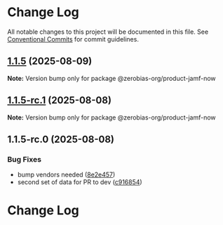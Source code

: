 # Change Log

All notable changes to this project will be documented in this file.
See [Conventional Commits](https://conventionalcommits.org) for commit guidelines.

## [1.1.5](https://github.com/zerobias-org/product/compare/@zerobias-org/product-jamf-now@1.1.5-rc.1...@zerobias-org/product-jamf-now@1.1.5) (2025-08-09)

**Note:** Version bump only for package @zerobias-org/product-jamf-now





## [1.1.5-rc.1](https://github.com/zerobias-org/product/compare/@zerobias-org/product-jamf-now@1.1.5-rc.0...@zerobias-org/product-jamf-now@1.1.5-rc.1) (2025-08-08)

**Note:** Version bump only for package @zerobias-org/product-jamf-now





## 1.1.5-rc.0 (2025-08-08)


### Bug Fixes

* bump vendors needed ([8e2e457](https://github.com/zerobias-org/product/commit/8e2e457e0b5d7141a05e8f2c178bc2854f2b7178))
* second set of data for PR to dev ([c916854](https://github.com/zerobias-org/product/commit/c916854bcf229b1c2042ffdea18472d66a061aaf))





# Change Log
